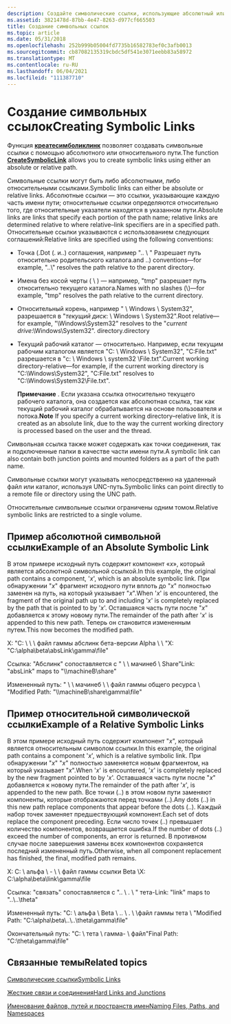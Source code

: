 ```yaml
---
description: Создайте символические ссылки, использующие абсолютный или относительный путь с помощью функции Креатесимболиклинк.
ms.assetid: 3821478d-87bb-4e47-8263-d977cf665503
title: Создание символьных ссылок
ms.topic: article
ms.date: 05/31/2018
ms.openlocfilehash: 252b999b05004fd7735b16582783ef0c3afb0013
ms.sourcegitcommit: cb87082135319cbdc5df541e3071eebb83a58972
ms.translationtype: MT
ms.contentlocale: ru-RU
ms.lasthandoff: 06/04/2021
ms.locfileid: "111387710"
---
```

# <a name="creating-symbolic-links"></a><span data-ttu-id="312a3-103">Создание символьных ссылок</span><span class="sxs-lookup"><span data-stu-id="312a3-103">Creating Symbolic Links</span></span>

<span data-ttu-id="312a3-104">Функция [**креатесимболиклинк**](/windows/desktop/api/WinBase/nf-winbase-createsymboliclinka) позволяет создавать символьные ссылки с помощью абсолютного или относительного пути.</span><span class="sxs-lookup"><span data-stu-id="312a3-104">The function [**CreateSymbolicLink**](/windows/desktop/api/WinBase/nf-winbase-createsymboliclinka) allows you to create symbolic links using either an absolute or relative path.</span></span>

<span data-ttu-id="312a3-105">Символьные ссылки могут быть либо абсолютными, либо относительными ссылками.</span><span class="sxs-lookup"><span data-stu-id="312a3-105">Symbolic links can either be absolute or relative links.</span></span> <span data-ttu-id="312a3-106">Абсолютные ссылки — это ссылки, указывающие каждую часть имени пути; относительные ссылки определяются относительно того, где относительные указатели находятся в указанном пути.</span><span class="sxs-lookup"><span data-stu-id="312a3-106">Absolute links are links that specify each portion of the path name; relative links are determined relative to where relative–link specifiers are in a specified path.</span></span> <span data-ttu-id="312a3-107">Относительные ссылки указываются с использованием следующих соглашений:</span><span class="sxs-lookup"><span data-stu-id="312a3-107">Relative links are specified using the following conventions:</span></span>

-   <span data-ttu-id="312a3-108">Точка (.</span><span class="sxs-lookup"><span data-stu-id="312a3-108">Dot (.</span></span> <span data-ttu-id="312a3-109">и..) соглашения, например ".. \\ " Разрешает путь относительно родительского каталога.</span><span class="sxs-lookup"><span data-stu-id="312a3-109">and ..) conventions—for example, "..\\" resolves the path relative to the parent directory.</span></span>
-   <span data-ttu-id="312a3-110">Имена без косой черты ( \\ ) — например, "tmp" разрешает путь относительно текущего каталога.</span><span class="sxs-lookup"><span data-stu-id="312a3-110">Names with no slashes (\\)—for example, "tmp" resolves the path relative to the current directory.</span></span>
-   <span data-ttu-id="312a3-111">Относительный корень, например " \\ Windows \\ System32", разрешается в "*текущий диск*: \\ Windows \\ System32".</span><span class="sxs-lookup"><span data-stu-id="312a3-111">Root relative—for example, "\\Windows\\System32" resolves to the "*current drive*:\\Windows\\System32".</span></span> <span data-ttu-id="312a3-112">directory.</span><span class="sxs-lookup"><span data-stu-id="312a3-112">directory</span></span>
-   <span data-ttu-id="312a3-113">Текущий рабочий каталог — относительно. Например, если текущим рабочим каталогом является "C: \\ Windows \\ System32", "C:File.txt" разрешается в "c: \\ Windows \\ system32 \\File.txt".</span><span class="sxs-lookup"><span data-stu-id="312a3-113">Current working directory-relative—for example, if the current working directory is "C:\\Windows\\System32", "C:File.txt" resolves to "C:\\Windows\\System32\\File.txt".</span></span>

    <span data-ttu-id="312a3-114">**Примечание**  .  Если указана ссылка относительно текущего рабочего каталога, она создается как абсолютная ссылка, так как текущий рабочий каталог обрабатывается на основе пользователя и потока.</span><span class="sxs-lookup"><span data-stu-id="312a3-114">**Note**  If you specify a current working directory–relative link, it is created as an absolute link, due to the way the current working directory is processed based on the user and the thread.</span></span>

<span data-ttu-id="312a3-115">Символьная ссылка также может содержать как точки соединения, так и подключенные папки в качестве части имени пути.</span><span class="sxs-lookup"><span data-stu-id="312a3-115">A symbolic link can also contain both junction points and mounted folders as a part of the path name.</span></span>

<span data-ttu-id="312a3-116">Символьные ссылки могут указывать непосредственно на удаленный файл или каталог, используя UNC-путь.</span><span class="sxs-lookup"><span data-stu-id="312a3-116">Symbolic links can point directly to a remote file or directory using the UNC path.</span></span>

<span data-ttu-id="312a3-117">Относительные символьные ссылки ограничены одним томом.</span><span class="sxs-lookup"><span data-stu-id="312a3-117">Relative symbolic links are restricted to a single volume.</span></span>

## <a name="example-of-an-absolute-symbolic-link"></a><span data-ttu-id="312a3-118">Пример абсолютной символьной ссылки</span><span class="sxs-lookup"><span data-stu-id="312a3-118">Example of an Absolute Symbolic Link</span></span>

<span data-ttu-id="312a3-119">В этом примере исходный путь содержит компонент «*x*», который является абсолютной символьной ссылкой.</span><span class="sxs-lookup"><span data-stu-id="312a3-119">In this example, the original path contains a component, '*x*', which is an absolute symbolic link.</span></span> <span data-ttu-id="312a3-120">При обнаружении "*x*" фрагмент исходного пути вплоть до "*x*" полностью заменен на путь, на который указывает "*x*".</span><span class="sxs-lookup"><span data-stu-id="312a3-120">When '*x*' is encountered, the fragment of the original path up to and including '*x*' is completely replaced by the path that is pointed to by '*x*'.</span></span> <span data-ttu-id="312a3-121">Оставшаяся часть пути после "*x*" добавляется к этому новому пути.</span><span class="sxs-lookup"><span data-stu-id="312a3-121">The remainder of the path after '*x*' is appended to this new path.</span></span> <span data-ttu-id="312a3-122">Теперь он становится измененным путем.</span><span class="sxs-lookup"><span data-stu-id="312a3-122">This now becomes the modified path.</span></span>

<span data-ttu-id="312a3-123">X: "C: \\ \\ \\ файл гаммы абслинк бета-версии Alpha \\ \\ "</span><span class="sxs-lookup"><span data-stu-id="312a3-123">X: "C:\\alpha\\beta\\absLink\\gamma\\file"</span></span>

<span data-ttu-id="312a3-124">Ссылка: "Абслинк" сопоставляется с " \\ \\ мачинеб \\ Share"</span><span class="sxs-lookup"><span data-stu-id="312a3-124">Link: "absLink" maps to "\\\\machineB\\share"</span></span>

<span data-ttu-id="312a3-125">Измененный путь: " \\ \\ мачинеб \\ \\ файл гаммы общего ресурса \\ "</span><span class="sxs-lookup"><span data-stu-id="312a3-125">Modified Path: "\\\\machineB\\share\\gamma\\file"</span></span>

## <a name="example-of-a-relative-symbolic-links"></a><span data-ttu-id="312a3-126">Пример относительной символической ссылки</span><span class="sxs-lookup"><span data-stu-id="312a3-126">Example of a Relative Symbolic Links</span></span>

<span data-ttu-id="312a3-127">В этом примере исходный путь содержит компонент "*x*", который является относительным символом ссылки.</span><span class="sxs-lookup"><span data-stu-id="312a3-127">In this example, the original path contains a component '*x*', which is a relative symbolic link.</span></span> <span data-ttu-id="312a3-128">При обнаружении "*x*" "*x*" полностью заменяется новым фрагментом, на который указывает "*x*".</span><span class="sxs-lookup"><span data-stu-id="312a3-128">When '*x*' is encountered, '*x*' is completely replaced by the new fragment pointed to by '*x*'.</span></span> <span data-ttu-id="312a3-129">Оставшаяся часть пути после "*x*" добавляется к новому пути.</span><span class="sxs-lookup"><span data-stu-id="312a3-129">The remainder of the path after '*x*', is appended to the new path.</span></span> <span data-ttu-id="312a3-130">Все точки (..) в этом новом пути заменяют компоненты, которые отображаются перед точками (..).</span><span class="sxs-lookup"><span data-stu-id="312a3-130">Any dots (..) in this new path replace components that appear before the dots (..).</span></span> <span data-ttu-id="312a3-131">Каждый набор точек заменяет предшествующий компонент.</span><span class="sxs-lookup"><span data-stu-id="312a3-131">Each set of dots replace the component preceding.</span></span> <span data-ttu-id="312a3-132">Если число точек (..) превышает количество компонентов, возвращается ошибка.</span><span class="sxs-lookup"><span data-stu-id="312a3-132">If the number of dots (..) exceed the number of components, an error is returned.</span></span> <span data-ttu-id="312a3-133">В противном случае после завершения замены всех компонентов сохраняется последний измененный путь.</span><span class="sxs-lookup"><span data-stu-id="312a3-133">Otherwise, when all component replacement has finished, the final, modified path remains.</span></span>

<span data-ttu-id="312a3-134">X: C: \\ альфа \\ - \\ \\ файл гаммы ссылки Beta \\</span><span class="sxs-lookup"><span data-stu-id="312a3-134">X: C:\\alpha\\beta\\link\\gamma\\file</span></span>

<span data-ttu-id="312a3-135">Ссылка: "связать" сопоставляется с ".. \\ . \\ " тета-</span><span class="sxs-lookup"><span data-stu-id="312a3-135">Link: "link" maps to "..\\..\\theta"</span></span>

<span data-ttu-id="312a3-136">Измененный путь: "C: \\ альфа \\ Beta \\ .. \\ . \\ \\файл гаммы тета \\ "</span><span class="sxs-lookup"><span data-stu-id="312a3-136">Modified Path: "C:\\alpha\\beta\\..\\..\\theta\\gamma\\file"</span></span>

<span data-ttu-id="312a3-137">Окончательный путь: "C: \\ тета \\ гамма- \\ файл"</span><span class="sxs-lookup"><span data-stu-id="312a3-137">Final Path: "C:\\theta\\gamma\\file"</span></span>

## <a name="related-topics"></a><span data-ttu-id="312a3-138">Связанные темы</span><span class="sxs-lookup"><span data-stu-id="312a3-138">Related topics</span></span>

<dl> <dt>

[<span data-ttu-id="312a3-139">Символические ссылки</span><span class="sxs-lookup"><span data-stu-id="312a3-139">Symbolic Links</span></span>](symbolic-links.md)
</dt> <dt>

[<span data-ttu-id="312a3-140">Жесткие связи и соединения</span><span class="sxs-lookup"><span data-stu-id="312a3-140">Hard Links and Junctions</span></span>](hard-links-and-junctions.md)
</dt> <dt>

[<span data-ttu-id="312a3-141">Именование файлов, путей и пространств имен</span><span class="sxs-lookup"><span data-stu-id="312a3-141">Naming Files, Paths, and Namespaces</span></span>](naming-a-file.md)
</dt> </dl>

 

 



